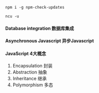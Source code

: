 `npm i -g npm-check-updates`

`ncu -u`

#### Database integration 数据库集成

#### Asynchronous Javascript 异步Javascript

#### JavaScript 4大概念
1. Encapsulation  封装
2. Abstraction    抽象
3. Inheritance    继承
4. Polymorphism   多态